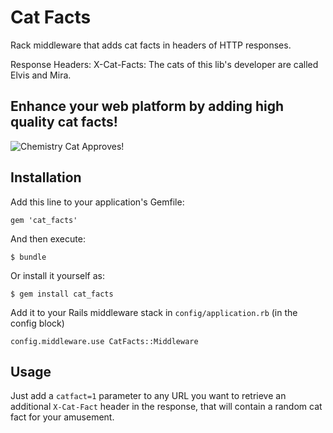 # Cat Facts

Rack middleware that adds cat facts in headers of HTTP responses.


  Response Headers:
    X-Cat-Facts: The cats of this lib's developer are called Elvis and Mira.


## Enhance your web platform by adding high quality cat facts!

![Chemistry Cat Approves!](http://i.imgur.com/HpAxF.jpg)

## Installation

Add this line to your application's Gemfile:

    gem 'cat_facts'

And then execute:

    $ bundle

Or install it yourself as:

    $ gem install cat_facts

Add it to your Rails middleware stack in `config/application.rb` (in the config block)

    config.middleware.use CatFacts::Middleware

## Usage

Just add a `catfact=1` parameter to any URL you want to retrieve an additional `X-Cat-Fact` header in the response, that will contain a random cat fact for your amusement.
